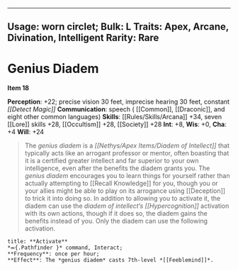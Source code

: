 
---
Usage: worn circlet;
Bulk: L
Traits: Apex, Arcane, Divination, Intelligent
Rarity: Rare
---

# Genius Diadem

**Item 18**

**Perception**: +22; precise vision 30 feet, imprecise hearing 30 feet, constant *[[Detect Magic]]* 
**Communication**: speech ( [[Common]], [[Draconic]], and eight other common languages)
**Skills**:  [[Rules/Skills/Arcana]] +34, seven [[Lore]] skills +28, [[Occultism]] +28, [[Society]] +28
**Int**: +8,
**Wis**: +0,
**Cha**: +4
**Will**: +24

> The *genius diadem* is a *[[Nethys/Apex Items/Diadem of Intellect]]* that typically acts like an arrogant professor or mentor, often boasting that it is a certified greater intellect and far superior to your own intelligence, even after the benefits the diadem grants you. The *genius diadem* encourages you to learn things for yourself rather than actually attempting to [[Recall Knowledge]] for you, though you or your allies might be able to play on its arrogance using [[Deception]] to trick it into doing so. In addition to allowing you to activate it, the diadem can use the *diadem of intellect’s*  *[[Hypercognition]]* activation with its own actions, though if it does so, the diadem gains the benefits instead of you. Only the diadem can use the following activation.

```ad-embed-ability
title: **Activate**
*⬺{.Pathfinder }* command, Interact; 
**Frequency**: once per hour;
**Effect**: The *genius diadem* casts 7th-level *[[Feeblemind]]*.

```
